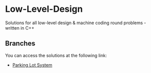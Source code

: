 # Low-Level-Design
Solutions for all low-level design &amp; machine coding round problems - written in C++

## Branches

You can access the solutions at the following link:

- [Parking Lot System](https://github.com/kartik4042/Low-Level-Design/tree/Parking-Lot-System)

